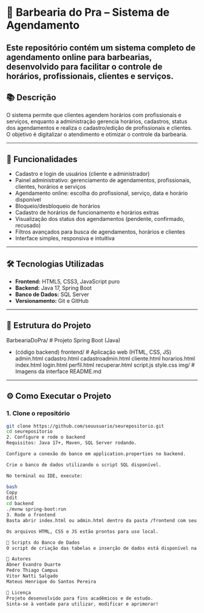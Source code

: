 # 💈 Barbearia do Pra – Sistema de Agendamento
Este repositório contém um sistema completo de agendamento online para barbearias, desenvolvido para facilitar o controle de horários, profissionais, clientes e serviços.
---

## 📚 Descrição
O sistema permite que clientes agendem horários com profissionais e serviços, enquanto a administração gerencia horários, cadastros, status dos agendamentos e realiza o cadastro/edição de profissionais e clientes. O objetivo é digitalizar o atendimento e otimizar o controle da barbearia.

---

## 🚀 Funcionalidades

- Cadastro e login de usuários (cliente e administrador)
- Painel administrativo: gerenciamento de agendamentos, profissionais, clientes, horários e serviços
- Agendamento online: escolha do profissional, serviço, data e horário disponível
- Bloqueio/desbloqueio de horários
- Cadastro de horários de funcionamento e horários extras
- Visualização dos status dos agendamentos (pendente, confirmado, recusado)
- Filtros avançados para busca de agendamentos, horários e clientes
- Interface simples, responsiva e intuitiva

---

## 🛠️ Tecnologias Utilizadas

- **Frontend:** HTML5, CSS3, JavaScript puro
- **Backend:** Java 17, Spring Boot
- **Banco de Dados:** SQL Server
- **Versionamento:** Git e GitHub
---

## 📁 Estrutura do Projeto

BarbeariaDoPra/ # Projeto Spring Boot (Java)
- (código backend)
frontend/ # Aplicação web (HTML, CSS, JS)
admin.html
cadastro.html
cadastroadmin.html
cliente.html
horarios.html
index.html
login.html
perfil.html
recuperar.html
script.js
style.css
img/ # Imagens da interface
README.md
---

## ⚙️ Como Executar o Projeto

### 1. Clone o repositório

```bash
git clone https://github.com/seuusuario/seurepositorio.git
cd seurepositorio
2. Configure e rode o backend
Requisitos: Java 17+, Maven, SQL Server rodando.

Configure a conexão do banco em application.properties no backend.

Crie o banco de dados utilizando o script SQL disponível.

No terminal ou IDE, execute:

bash
Copy
Edit
cd backend
./mvnw spring-boot:run
3. Rode o frontend
Basta abrir index.html ou admin.html dentro da pasta /frontend com seu navegador.

Os arquivos HTML, CSS e JS estão prontos para uso local.

📝 Scripts do Banco de Dados
O script de criação das tabelas e inserção de dados está disponível na pasta /BarbeariaDoPra/sql/ ou pode ser solicitado ao administrador do repositório.

👤 Autores
Abner Evandro Duarte
Pedro Thiago Campus
Vitor Natti Salgado
Mateus Henrique do Santos Pereira

📃 Licença
Projeto desenvolvido para fins acadêmicos e de estudo.
Sinta-se à vontade para utilizar, modificar e aprimorar!